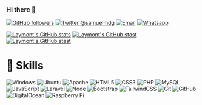 ### Hi there 👋

[![GitHub followers](https://img.shields.io/github/followers/laymont?label=laymont&logo=github&style=for-the-badge)](https://github.com/laymont?tab=followers)
[![Twitter @samuelmdg](https://img.shields.io/twitter/follow/laymontarratia?label=laymontarratia&logo=twitter&style=for-the-badge)](https://twitter.com/laymontarratia)
[![Email](https://img.shields.io/badge/Gmail-D14836?style=for-the-badge&logo=gmail&logoColor=white)](mailto://laymont@gmail.com)
[![Whatsapp](https://img.shields.io/badge/WhatsApp-25D366?style=for-the-badge&logo=whatsapp&logoColor=white)](https://call.whatsapp.com/voice/9eUik8sAB0j3lU9w4LwBBO)


[![Laymont's GitHub stats](https://github-readme-stats.vercel.app/api?username=laymont&count_private=true&show_icons=true&locale=es)](https://github.com/laymont/github-readme-stats)
[![Laymont's GitHub stast](https://github-readme-stats.vercel.app/api/top-langs/?username=laymont&show_icons=true&layout=compact&?count_private=true&locale=es)](https://github.com/laymont/github-readme-stats)
[![Laymont's GitHub stast](https://github-readme-streak-stats.herokuapp.com?user=laymont&count_private=true&locale=es)](https://github.com/laymont/github-readme-stats)

# 🚀 Skills
![Windows](https://img.shields.io/badge/Windows-0078D6?style=for-the-badge&logo=windows&logoColor=white)
![Ubuntu](https://img.shields.io/badge/Ubuntu-E95420?style=for-the-badge&logo=ubuntu&logoColor=white)
![Apache](https://img.shields.io/badge/apache-%23D42029.svg?style=for-the-badge&logo=apache&logoColor=white)
![HTML5](https://img.shields.io/badge/HTML5-E34F26?style=for-the-badge&logo=html5&logoColor=white)
![CSS3](https://img.shields.io/badge/CSS3-1572B6?style=for-the-badge&logo=css3&logoColor=white)
![PHP](https://img.shields.io/badge/PHP-777BB4?style=for-the-badge&logo=php&logoColor=white)
![MySQL](https://img.shields.io/badge/MySQL-00000F?style=for-the-badge&logo=mysql&logoColor=white)
![JavaScript](https://img.shields.io/badge/JavaScript-323330?style=for-the-badge&logo=javascript&logoColor=F7DF1E)
![Laravel](https://img.shields.io/badge/laravel-%23FF2D20.svg?style=for-the-badge&logo=laravel&logoColor=white)
![Node](https://img.shields.io/badge/Node.js-43853D?style=for-the-badge&logo=node.js&logoColor=white)
![Bootstrap](https://img.shields.io/badge/Bootstrap-563D7C?style=for-the-badge&logo=bootstrap&logoColor=white)
![TailwindCSS](https://img.shields.io/badge/tailwindcss-%2338B2AC.svg?style=for-the-badge&logo=tailwind-css&logoColor=white)
![Git](https://img.shields.io/badge/git-%23F05033.svg?style=for-the-badge&logo=git&logoColor=white)
![GitHub](https://img.shields.io/badge/github-%23121011.svg?style=for-the-badge&logo=github&logoColor=white)
![DigitalOcean](https://img.shields.io/badge/DigitalOcean-%230167ff.svg?style=for-the-badge&logo=digitalOcean&logoColor=white)
![Raspberry Pi](https://img.shields.io/badge/-RaspberryPi-C51A4A?style=for-the-badge&logo=Raspberry-Pi)

